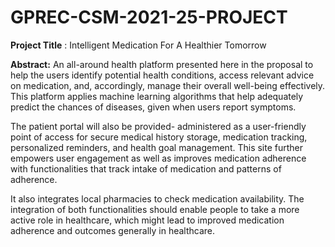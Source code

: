 # GPREC-CSM-2021-25-PROJECT

**Project Title** : Intelligent Medication For A Healthier Tomorrow

**Abstract:** An all-around health platform presented here in the proposal to help the users identify potential health conditions, access relevant advice on medication, and, accordingly, manage their overall well-being effectively. This platform applies machine learning algorithms that help adequately predict the chances of diseases, given when users report symptoms. 

The patient portal will also be provided- administered as a user-friendly point of access for secure medical history storage, medication tracking, personalized reminders, and health goal management. This site further empowers user engagement as well as improves medication adherence with functionalities that track intake of medication and patterns of adherence.

 It also integrates local pharmacies to check medication availability. The integration of both functionalities should enable people to take a more active role in healthcare, which might lead to improved medication adherence and outcomes generally in healthcare.
